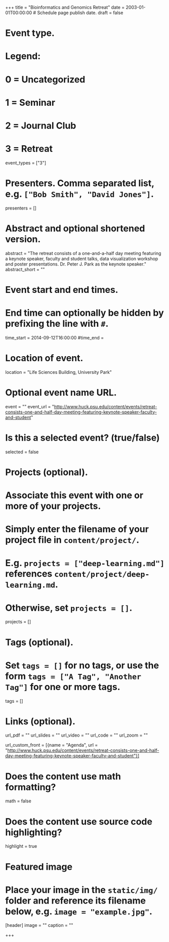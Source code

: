 +++
title = "Bioinformatics and Genomics Retreat"
date = 2003-01-01T00:00:00  # Schedule page publish date.
draft = false

# Event type.
# Legend:
# 0 = Uncategorized
# 1 = Seminar
# 2 = Journal Club
# 3 = Retreat
event_types = ["3"]

# Presenters. Comma separated list, e.g. `["Bob Smith", "David Jones"]`.
presenters = []

# Abstract and optional shortened version.
abstract = "The retreat consists of a one-and-a-half day meeting featuring a keynote speaker, faculty and student talks, data visualization workshop and poster presentations. Dr. Peter J. Park as the keynote speaker."
abstract_short = ""

# Event start and end times.
#   End time can optionally be hidden by prefixing the line with `#`.
time_start = 2014-09-12T16:00:00
#time_end = 

# Location of event.
location = "Life Sciences Building, University Park"

# Optional event name URL.
event = ""
event_url = "http://www.huck.psu.edu/content/events/retreat-consists-one-and-half-day-meeting-featuring-keynote-speaker-faculty-and-student"

# Is this a selected event? (true/false)
selected = false

# Projects (optional).
#   Associate this event with one or more of your projects.
#   Simply enter the filename of your project file in `content/project/`.
#   E.g. `projects = ["deep-learning.md"]` references `content/project/deep-learning.md`.
#   Otherwise, set `projects = []`.
projects = []

# Tags (optional).
#   Set `tags = []` for no tags, or use the form `tags = ["A Tag", "Another Tag"]` for one or more tags.
tags = []

# Links (optional).
url_pdf = ""
url_slides = ""
url_video = ""
url_code = ""
url_zoom = ""

url_custom_front = [{name = "Agenda", url = "http://www.huck.psu.edu/content/events/retreat-consists-one-and-half-day-meeting-featuring-keynote-speaker-faculty-and-student"}]

# Does the content use math formatting?
math = false

# Does the content use source code highlighting?
highlight = true

# Featured image
# Place your image in the `static/img/` folder and reference its filename below, e.g. `image = "example.jpg"`.
[header]
image = ""
caption = ""

+++

